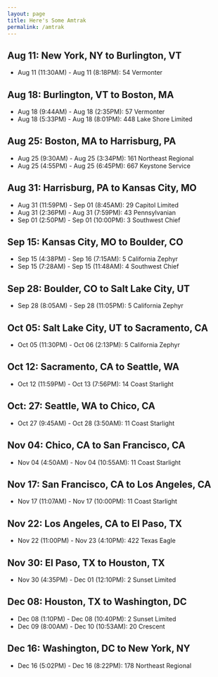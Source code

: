 ```yaml
---
layout: page
title: Here's Some Amtrak
permalink: /amtrak
---
```

## Aug 11: New York, NY to Burlington, VT

- Aug 11 (11:30AM) - Aug 11 (8:18PM): 54 Vermonter

## Aug 18: Burlington, VT to Boston, MA

- Aug 18 (9:44AM) - Aug 18 (2:35PM): 57 Vermonter
- Aug 18 (5:33PM) - Aug 18 (8:01PM): 448 Lake Shore Limited

## Aug 25: Boston, MA to Harrisburg, PA

- Aug 25 (9:30AM) - Aug 25 (3:34PM): 161 Northeast Regional
- Aug 25 (4:55PM) - Aug 25 (6:45PM): 667 Keystone Service

## Aug 31: Harrisburg, PA to Kansas City, MO

- Aug 31 (11:59PM) - Sep 01 (8:45AM): 29 Capitol Limited
- Aug 31 (2:36PM) - Aug 31 (7:59PM): 43 Pennsylvanian
- Sep 01 (2:50PM) - Sep 01 (10:00PM): 3 Southwest Chief

## Sep 15: Kansas City, MO to Boulder, CO

- Sep 15 (4:38PM) - Sep 16 (7:15AM): 5 California Zephyr
- Sep 15 (7:28AM) - Sep 15 (11:48AM): 4 Southwest Chief

## Sep 28: Boulder, CO to Salt Lake City, UT

- Sep 28 (8:05AM) - Sep 28 (11:05PM): 5 California Zephyr

## Oct 05: Salt Lake City, UT to Sacramento, CA

- Oct 05 (11:30PM) - Oct 06 (2:13PM): 5 California Zephyr

## Oct 12: Sacramento, CA to Seattle, WA

- Oct 12 (11:59PM) - Oct 13 (7:56PM): 14 Coast Starlight

## Oct: 27: Seattle, WA to Chico, CA

- Oct 27 (9:45AM) - Oct 28 (3:50AM): 11 Coast Starlight

## Nov 04: Chico, CA to San Francisco, CA

- Nov 04 (4:50AM) - Nov 04 (10:55AM): 11 Coast Starlight

## Nov 17: San Francisco, CA to Los Angeles, CA

- Nov 17 (11:07AM) - Nov 17 (10:00PM): 11 Coast Starlight

## Nov 22: Los Angeles, CA to El Paso, TX

- Nov 22 (11:00PM) - Nov 23 (4:10PM): 422 Texas Eagle

## Nov 30: El Paso, TX to Houston, TX

- Nov 30 (4:35PM) - Dec 01 (12:10PM): 2 Sunset Limited

## Dec 08: Houston, TX to Washington, DC

- Dec 08 (1:10PM) - Dec 08 (10:40PM): 2 Sunset Limited
- Dec 09 (8:00AM) - Dec 10 (10:53AM): 20 Crescent

## Dec 16: Washington, DC to New York, NY

- Dec 16 (5:02PM) - Dec 16 (8:22PM): 178 Northeast Regional

